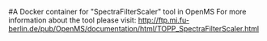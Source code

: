 #A Docker container for "SpectraFilterScaler" tool in OpenMS
For more information about the tool please visit:
http://ftp.mi.fu-berlin.de/pub/OpenMS/documentation/html/TOPP_SpectraFilterScaler.html
